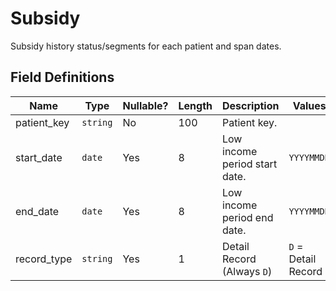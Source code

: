 # Subsidy

Subsidy history status/segments for each patient and span dates.

## Field Definitions

| Name | Type | Nullable? | Length | Description | Values |
| --- | --- | --- | --- | --- | --- |
| patient_key | `string` | No | 100 | Patient key. |  |
| start_date | `date` | Yes | 8 | Low income period start date. | `YYYYMMDD` |
| end_date | `date` | Yes | 8 | Low income period end date. | `YYYYMMDD` |
| record_type | `string` | Yes | 1 | Detail Record (Always `D`) | `D` = Detail Record |